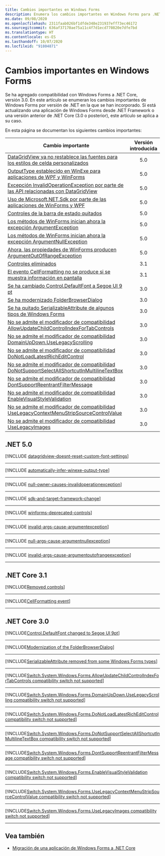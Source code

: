 ```yaml
---
title: Cambios importantes en Windows Forms
description: Enumera los cambios importantes en Windows Forms para .NET Core y .NET 5.
ms.date: 09/08/2020
ms.openlocfilehash: 2311faab026bf1dfde348e231937eff73ec46172
ms.sourcegitcommit: 636af37170ae75a11c4f7d1ecd770820e7dfe7bd
ms.translationtype: HT
ms.contentlocale: es-ES
ms.lasthandoff: 10/07/2020
ms.locfileid: "91804871"
---
```

# <a name="breaking-changes-in-windows-forms"></a>Cambios importantes en Windows Forms

Se ha agregado compatibilidad con Windows Forms a .NET Core, versión 3.0. En este artículo se enumeran los cambios importantes de Windows Forms por versión de .NET en la que se han incorporado. Si está actualizando una aplicación de Windows Forms desde .NET Framework o una versión anterior de .NET Core (3.0 o posterior), este artículo se aplica a su caso.

En esta página se documentan los siguientes cambios importantes:

| Cambio importante | Versión introducida |
| - | :-: |
| [DataGridView ya no restablece las fuentes para los estilos de celda personalizados](#datagridview-no-longer-resets-fonts-for-customized-cell-styles) | 5.0 |
| [OutputType establecido en WinExe para aplicaciones de WPF y WinForms](#outputtype-set-to-winexe-for-wpf-and-winforms-apps) | 5.0 |
| [Excepción InvalidOperationException por parte de las API relacionadas con DataGridView](#datagridview-related-apis-now-throw-invalidoperationexception) | 5.0 |
| [Uso de Microsoft.NET.Sdk por parte de las aplicaciones de WinForms y WPF](#winforms-and-wpf-apps-use-microsoftnetsdk) | 5.0 |
| [Controles de la barra de estado quitados](#removed-status-bar-controls) | 5.0 |
| [Los métodos de WinForms inician ahora la excepción ArgumentException](#winforms-methods-now-throw-argumentexception) | 5.0 |
| [Los métodos de WinForms inician ahora la excepción ArgumentNullException](#winforms-methods-now-throw-argumentnullexception) | 5.0 |
| [Ahora, las propiedades de WinForms producen ArgumentOutOfRangeException](#winforms-properties-now-throw-argumentoutofrangeexception) | 5.0 |
| [Controles eliminados](#removed-controls) | 3.1 |
| [El evento CellFormatting no se produce si se muestra información en pantalla](#cellformatting-event-not-raised-if-tooltip-is-shown) | 3.1 |
| [Se ha cambiado Control.DefaultFont a Segoe UI 9 pt](#default-control-font-changed-to-segoe-ui-9-pt) | 3.0 |
| [Se ha modernizado FolderBrowserDialog](#modernization-of-the-folderbrowserdialog) | 3.0 |
| [Se ha quitado SerializableAttribute de algunos tipos de Windows Forms](#serializableattribute-removed-from-some-windows-forms-types) | 3.0 |
| [No se admite el modificador de compatibilidad AllowUpdateChildControlIndexForTabControls](#allowupdatechildcontrolindexfortabcontrols-compatibility-switch-not-supported) | 3.0 |
| [No se admite el modificador de compatibilidad DomainUpDown.UseLegacyScrolling](#domainupdownuselegacyscrolling-compatibility-switch-not-supported) | 3.0 |
| [No se admite el modificador de compatibilidad DoNotLoadLatestRichEditControl](#donotloadlatestricheditcontrol-compatibility-switch-not-supported) | 3.0 |
| [No se admite el modificador de compatibilidad DoNotSupportSelectAllShortcutInMultilineTextBox](#donotsupportselectallshortcutinmultilinetextbox-compatibility-switch-not-supported) | 3.0 |
| [No se admite el modificador de compatibilidad DontSupportReentrantFilterMessage](#dontsupportreentrantfiltermessage-compatibility-switch-not-supported) | 3.0 |
| [No se admite el modificador de compatibilidad EnableVisualStyleValidation](#enablevisualstylevalidation-compatibility-switch-not-supported) | 3.0 |
| [No se admite el modificador de compatibilidad UseLegacyContextMenuStripSourceControlValue](#uselegacycontextmenustripsourcecontrolvalue-compatibility-switch-not-supported) | 3.0 |
| [No se admite el modificador de compatibilidad UseLegacyImages](#uselegacyimages-compatibility-switch-not-supported) | 3.0 |

## <a name="net-50"></a>.NET 5.0

[!INCLUDE [datagridview-doesnt-reset-custom-font-settings](../../../includes/core-changes/windowsforms/5.0/datagridview-doesnt-reset-custom-font-settings.md)]

***

[!INCLUDE [automatically-infer-winexe-output-type](../../../includes/core-changes/windowsforms/5.0/automatically-infer-winexe-output-type.md)]

***

[!INCLUDE [null-owner-causes-invalidoperationexception](../../../includes/core-changes/windowsforms/5.0/null-owner-causes-invalidoperationexception.md)]

***

[!INCLUDE [sdk-and-target-framework-change](../../../includes/core-changes/windowsforms/5.0/sdk-and-target-framework-change.md)]

***

[!INCLUDE [winforms-deprecated-controls](../../../includes/core-changes/windowsforms/5.0/winforms-deprecated-controls.md)]

***

[!INCLUDE [invalid-args-cause-argumentexception](../../../includes/core-changes/windowsforms/5.0/invalid-args-cause-argumentexception.md)]

***

[!INCLUDE [null-args-cause-argumentnullexception](../../../includes/core-changes/windowsforms/5.0/null-args-cause-argumentnullexception.md)]

***

[!INCLUDE [invalid-args-cause-argumentoutofrangeexception](../../../includes/core-changes/windowsforms/5.0/invalid-args-cause-argumentoutofrangeexception.md)]

***

## <a name="net-core-31"></a>.NET Core 3.1

[!INCLUDE[Removed controls](~/includes/core-changes/windowsforms/3.1/remove-controls-3.1.md)]

***

[!INCLUDE[CellFormatting event](~/includes/core-changes/windowsforms/3.1/cellformatting-event-not-raised.md)]

***

## <a name="net-core-30"></a>.NET Core 3.0

[!INCLUDE[Control.DefaultFont changed to Segoe UI 9pt](~/includes/core-changes/windowsforms/3.0/control-defaultfont-changed.md)]

***

[!INCLUDE[Modernization of the FolderBrowserDialog](~/includes/core-changes/windowsforms/3.0/modernized-folderbrowserdialog.md)]

***

[!INCLUDE[SerializableAttribute removed from some Windows Forms types](~/includes/core-changes/windowsforms/3.0/remove-serializationattribute.md)]

***

[!INCLUDE[Switch.System.Windows.Forms.AllowUpdateChildControlIndexForTabControls compatibility switch not supported](~/includes/core-changes/windowsforms/3.0/deprecate-allowupdatechildcontrolindexfortabcontrols.md)]

***

[!INCLUDE[Switch.System.Windows.Forms.DomainUpDown.UseLegacyScrolling compatibility switch not supported](~/includes/core-changes/windowsforms/3.0/deprecate-uselegacyscrolling.md)]

***

[!INCLUDE[Switch.System.Windows.Forms.DoNotLoadLatestRichEditControl compatibility switch not supported](~/includes/core-changes/windowsforms/3.0/deprecate-donotloadlatestricheditcontrol.md)]

***

[!INCLUDE[Switch.System.Windows.Forms.DoNotSupportSelectAllShortcutInMultilineTextBox compatibility switch not supported](~/includes/core-changes/windowsforms/3.0/deprecate-donotsupportselectallshortcutinmultilinetextbox.md)]

***

[!INCLUDE[Switch.System.Windows.Forms.DontSupportReentrantFilterMessage compatibility switch not supported](~/includes/core-changes/windowsforms/3.0/deprecate-dontsupportreentrantfiltermessage.md)]

***

[!INCLUDE[Switch.System.Windows.Forms.EnableVisualStyleValidation compatibility switch not supported](~/includes/core-changes/windowsforms/3.0/deprecate-enablevisualstylevalidation.md)]

***

[!INCLUDE[Switch.System.Windows.Forms.UseLegacyContextMenuStripSourceControlValue compatibility switch not supported](~/includes/core-changes/windowsforms/3.0/deprecate-uselegacycontextmenustripsourcecontrolvalue.md)]

***

[!INCLUDE[Switch.System.Windows.Forms.UseLegacyImages compatibility switch not supported](~/includes/core-changes/windowsforms/3.0/deprecate-uselegacyimages.md)]

***

## <a name="see-also"></a>Vea también

- [Migración de una aplicación de Windows Forms a .NET Core](../porting/winforms.md)
